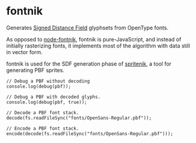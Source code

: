 fontnik
=======

Generates [Signed Distance Field](https://en.wikipedia.org/wiki/Signed_distance_function) glyphsets from
OpenType fonts.

As opposed to [node-fontnik](https://github.com/mapbox/node-fontnik), fontnik is pure-JavaScript, and instead
of initially rasterizing fonts, it implements most of the algorithm with data still in vector form.

fontnik is used for the SDF generation phase of [spritenik](https://github.com/mapbox/spritenik), a tool for
generating PBF sprites.

```
// Debug a PBF without decoding
console.log(debug(pbf));

// Debug a PBF with decoded glyphs.
console.log(debug(pbf, true));

// Decode a PBF font stack.
decode(fs.readFileSync("fonts/OpenSans-Regular.pbf"));

// Encode a PBF font stack.
encode(decode(fs.readFileSync("fonts/OpenSans-Regular.pbf")));
```
